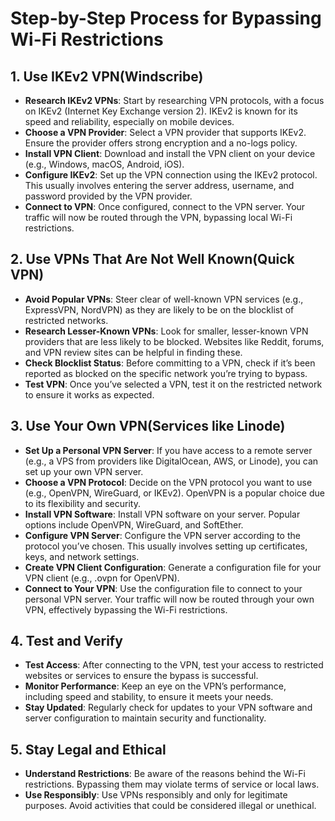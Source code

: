 # Step-by-Step Process for Bypassing Wi-Fi Restrictions

## 1. Use IKEv2 VPN(Windscribe)
- **Research IKEv2 VPNs**: Start by researching VPN protocols, with a focus on IKEv2 (Internet Key Exchange version 2). IKEv2 is known for its speed and reliability, especially on mobile devices.
- **Choose a VPN Provider**: Select a VPN provider that supports IKEv2. Ensure the provider offers strong encryption and a no-logs policy.
- **Install VPN Client**: Download and install the VPN client on your device (e.g., Windows, macOS, Android, iOS).
- **Configure IKEv2**: Set up the VPN connection using the IKEv2 protocol. This usually involves entering the server address, username, and password provided by the VPN provider.
- **Connect to VPN**: Once configured, connect to the VPN server. Your traffic will now be routed through the VPN, bypassing local Wi-Fi restrictions.

## 2. Use VPNs That Are Not Well Known(Quick VPN)
- **Avoid Popular VPNs**: Steer clear of well-known VPN services (e.g., ExpressVPN, NordVPN) as they are likely to be on the blocklist of restricted networks.
- **Research Lesser-Known VPNs**: Look for smaller, lesser-known VPN providers that are less likely to be blocked. Websites like Reddit, forums, and VPN review sites can be helpful in finding these.
- **Check Blocklist Status**: Before committing to a VPN, check if it’s been reported as blocked on the specific network you’re trying to bypass.
- **Test VPN**: Once you’ve selected a VPN, test it on the restricted network to ensure it works as expected.

## 3. Use Your Own VPN(Services like Linode)
- **Set Up a Personal VPN Server**: If you have access to a remote server (e.g., a VPS from providers like DigitalOcean, AWS, or Linode), you can set up your own VPN server.
- **Choose a VPN Protocol**: Decide on the VPN protocol you want to use (e.g., OpenVPN, WireGuard, or IKEv2). OpenVPN is a popular choice due to its flexibility and security.
- **Install VPN Software**: Install VPN software on your server. Popular options include OpenVPN, WireGuard, and SoftEther.
- **Configure VPN Server**: Configure the VPN server according to the protocol you’ve chosen. This usually involves setting up certificates, keys, and network settings.
- **Create VPN Client Configuration**: Generate a configuration file for your VPN client (e.g., .ovpn for OpenVPN).
- **Connect to Your VPN**: Use the configuration file to connect to your personal VPN server. Your traffic will now be routed through your own VPN, effectively bypassing the Wi-Fi restrictions.

## 4. Test and Verify
- **Test Access**: After connecting to the VPN, test your access to restricted websites or services to ensure the bypass is successful.
- **Monitor Performance**: Keep an eye on the VPN’s performance, including speed and stability, to ensure it meets your needs.
- **Stay Updated**: Regularly check for updates to your VPN software and server configuration to maintain security and functionality.

## 5. Stay Legal and Ethical
- **Understand Restrictions**: Be aware of the reasons behind the Wi-Fi restrictions. Bypassing them may violate terms of service or local laws.
- **Use Responsibly**: Use VPNs responsibly and only for legitimate purposes. Avoid activities that could be considered illegal or unethical.
